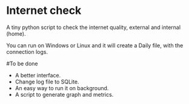 # Internet check
A tiny python script to check the internet quality, external and internal (home). 

You can run on Windows or Linux and it will create a Daily file, with the connection logs.

#To be done
- A better interface.
- Change log file to SQLite. 
- An easy way to run it on background. 
- A script to generate graph and metrics.
